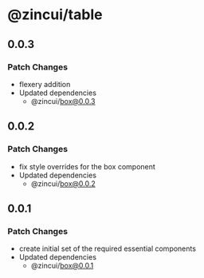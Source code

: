 # @zincui/table

## 0.0.3

### Patch Changes

- flexery addition
- Updated dependencies
  - @zincui/box@0.0.3

## 0.0.2

### Patch Changes

- fix style overrides for the box component
- Updated dependencies
  - @zincui/box@0.0.2

## 0.0.1

### Patch Changes

- create initial set of the required essential components
- Updated dependencies
  - @zincui/box@0.0.1
